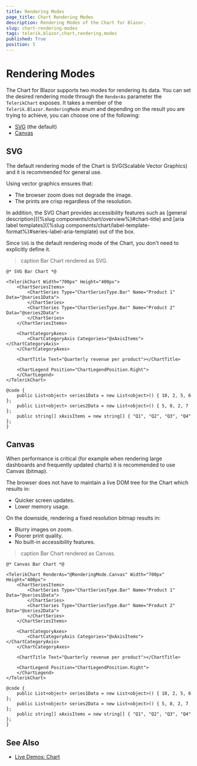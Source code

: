 ```yaml
---
title: Rendering Modes
page_title: Chart Rendering Modes
description: Rendering Modes of the Chart for Blazor.
slug: chart-rendering-modes
tags: telerik,blazor,chart,rendering,modes
published: True
position: 5
---
```


# Rendering Modes

The Chart for Blazor supports two modes for rendering its data. You can set the desired rendering mode through the `RenderAs` parameter the `TelerikChart` exposes. It takes a member of the `Telerik.Blazor.RenderingMode` enum and depending on the result you are trying to achieve, you can choose one of the following:

* [SVG](#svg) (the default)
* [Canvas](#canvas)


## SVG

The default rendering mode of the Chart is SVG(Scalable Vector Graphics) and it is recommended for general use.

Using vector graphics ensures that:

* The browser zoom does not degrade the image.
* The prints are crisp regardless of the resolution.

In addition, the SVG Chart provides accessibility features such as [general description]({%slug components/chart/overview%}#chart-title) and [aria label templates]({%slug components/chart/label-template-format%}#series-label-aria-template) out of the box.

Since `SVG` is the default rendering mode of the Chart, you don't need to explicitly define it.

>caption Bar Chart rendered as SVG.

````CSHTML
@* SVG Bar Chart *@

<TelerikChart Width="700px" Height="400px">
    <ChartSeriesItems>
        <ChartSeries Type="ChartSeriesType.Bar" Name="Product 1" Data="@series1Data">
        </ChartSeries>
        <ChartSeries Type="ChartSeriesType.Bar" Name="Product 2" Data="@series2Data">
        </ChartSeries>
    </ChartSeriesItems>

    <ChartCategoryAxes>
        <ChartCategoryAxis Categories="@xAxisItems"></ChartCategoryAxis>
    </ChartCategoryAxes>

    <ChartTitle Text="Quarterly revenue per product"></ChartTitle>

    <ChartLegend Position="ChartLegendPosition.Right">
    </ChartLegend>
</TelerikChart>

@code {
    public List<object> series1Data = new List<object>() { 10, 2, 5, 6 };
    public List<object> series2Data = new List<object>() { 5, 8, 2, 7 };
    public string[] xAxisItems = new string[] { "Q1", "Q2", "Q3", "Q4" };
}
````

## Canvas

When performance is critical (for example when rendering large dashboards and frequently updated charts) it is recommended to use Canvas (bitmap).

The browser does not have to maintain a live DOM tree for the Chart which results in:

* Quicker screen updates.
* Lower memory usage.

On the downside, rendering a fixed resolution bitmap results in:

* Blurry images on zoom.
* Poorer print quality.
* No built-in accessibility features.

>caption Bar Chart rendered as Canvas.

````CSHTML
@* Canvas Bar Chart *@

<TelerikChart RenderAs="@RenderingMode.Canvas" Width="700px" Height="400px">
    <ChartSeriesItems>
        <ChartSeries Type="ChartSeriesType.Bar" Name="Product 1" Data="@series1Data">
        </ChartSeries>
        <ChartSeries Type="ChartSeriesType.Bar" Name="Product 2" Data="@series2Data">
        </ChartSeries>
    </ChartSeriesItems>

    <ChartCategoryAxes>
        <ChartCategoryAxis Categories="@xAxisItems"></ChartCategoryAxis>
    </ChartCategoryAxes>

    <ChartTitle Text="Quarterly revenue per product"></ChartTitle>

    <ChartLegend Position="ChartLegendPosition.Right">
    </ChartLegend>
</TelerikChart>

@code {
    public List<object> series1Data = new List<object>() { 10, 2, 5, 6 };
    public List<object> series2Data = new List<object>() { 5, 8, 2, 7 };
    public string[] xAxisItems = new string[] { "Q1", "Q2", "Q3", "Q4" };
}
````


## See Also

  * [Live Demos: Chart](https://demos.telerik.com/blazor-ui/chart/index)